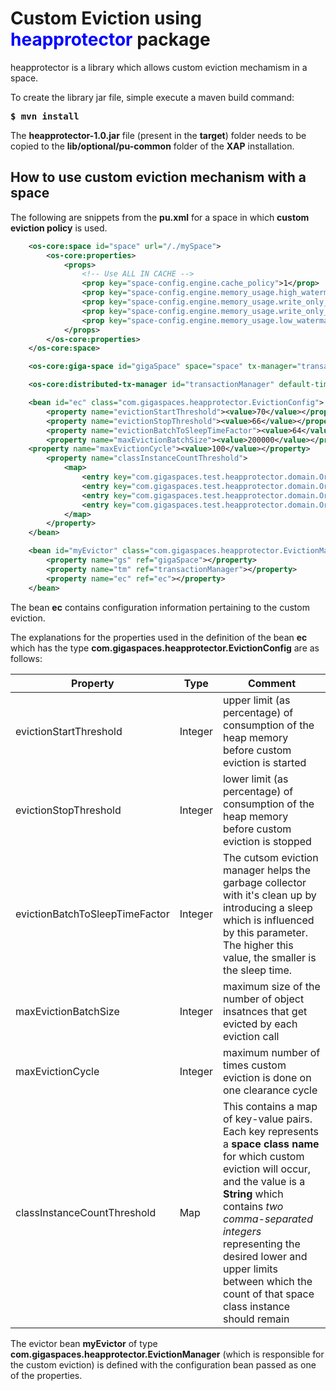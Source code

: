 <h1>Custom Eviction using <font color='blue'>heapprotector</font> package</h1>

heapprotector is a library which allows custom eviction mechamism in a space.

To create the library jar file, simple execute a maven build command:

<pre>
<b>$ mvn install</b>
</pre>

The **heapprotector-1.0.jar** file (present in the **target**) folder needs to be copied to the **lib/optional/pu-common** folder of the **XAP** installation.

<h2>How to use custom eviction mechanism with a space</h2>

The following are snippets from the <b>pu.xml</b> for a space in which <b>custom eviction policy</b> is used.
```xml
	<os-core:space id="space" url="/./mySpace">
		<os-core:properties>
			<props>
				<!-- Use ALL IN CACHE -->
				<prop key="space-config.engine.cache_policy">1</prop>
				<prop key="space-config.engine.memory_usage.high_watermark_percentage">97</prop>
				<prop key="space-config.engine.memory_usage.write_only_block_percentage">96</prop>
				<prop key="space-config.engine.memory_usage.write_only_check_percentage">95</prop>
				<prop key="space-config.engine.memory_usage.low_watermark_percentage">94</prop>
			</props>
		</os-core:properties>
	</os-core:space>

	<os-core:giga-space id="gigaSpace" space="space" tx-manager="transactionManager"/>

	<os-core:distributed-tx-manager id="transactionManager" default-timeout="5000" />

	<bean id="ec" class="com.gigaspaces.heapprotector.EvictionConfig">
		<property name="evictionStartThreshold"><value>70</value></property>
		<property name="evictionStopThreshold"><value>66</value></property>
		<property name="evictionBatchToSleepTimeFactor"><value>64</value></property>
		<property name="maxEvictionBatchSize"><value>200000</value></property>
    <property name="maxEvictionCycle"><value>100</value></property>
		<property name="classInstanceCountThreshold">
			<map>
				<entry key="com.gigaspaces.test.heapprotector.domain.Order1" value="1200000,1300000"/>
				<entry key="com.gigaspaces.test.heapprotector.domain.Order2" value="1300000,1400000"/>
				<entry key="com.gigaspaces.test.heapprotector.domain.Order3" value="1000000,1100000"/>
				<entry key="com.gigaspaces.test.heapprotector.domain.Order4" value="900000,1000000"/>
			</map>
		</property>
	</bean>

	<bean id="myEvictor" class="com.gigaspaces.heapprotector.EvictionManager">
		<property name="gs" ref="gigaSpace"></property>
		<property name="tm" ref="transactionManager"></property>
		<property name="ec" ref="ec"></property>
	</bean>
```

The bean **ec** contains configuration information pertaining to the custom eviction.

The explanations for the properties used in the definition of the bean **ec** which has the type **com.gigaspaces.heapprotector.EvictionConfig** are as follows:

| Property | Type | Comment |
| -------- | ---- | ------- |
| evictionStartThreshold | Integer | upper limit (as percentage) of consumption of the heap memory before custom eviction is started |
| evictionStopThreshold | Integer | lower limit (as percentage) of consumption of the heap memory before custom eviction is stopped |
| evictionBatchToSleepTimeFactor | Integer | The cutsom eviction manager helps the garbage collector with it's clean up by introducing a sleep which is influenced by this parameter. The higher this value, the smaller is the sleep time. |
| maxEvictionBatchSize | Integer | maximum size of the number of object insatnces that get evicted by each eviction call |
| maxEvictionCycle | Integer | maximum number of times custom eviction is done on one clearance cycle |
| classInstanceCountThreshold | Map | This contains a map of key-value pairs. Each key represents a <b>space class name</b> for which custom eviction will occur, and the value is a <b>String</b> which contains <i>two comma-separated integers</i> representing the desired lower and upper limits between which the count of that space class instance should remain |

The evictor bean **myEvictor** of type **com.gigaspaces.heapprotector.EvictionManager** (which is responsible for the custom eviction) is defined with the configuration bean passed as one of the properties.






